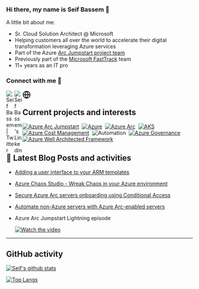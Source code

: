 ### Hi there, my name is Seif Bassem 👋

A little bit about me:

- Sr. Cloud Solution Architect @ Microsoft
- Helping customers all over the world to accelerate their digital transformation leveraging Azure services
- Part of the Azure [Arc Jumpstart project team](https://aka.ms/arcjumpstart)
- Previously part of the [Microsoft FastTrack](https://www.microsoft.com/fasttrack) team
- 11+ years as an IT pro

### Connect with me 🤝

<a href="https://twitter.com/SeifBassem">
  <img align="left" alt="Seif Bassem | Twitter" width="22px" src="https://raw.githubusercontent.com/dheereshagrwal/colored-icons/master/public/icons/x/x.svg" />
</a>
<a href="https://www.linkedin.com/in/seif-bassem/">
  <img align="left" alt="Seif Bassem's Linkedin" width="22px" src="https://raw.githubusercontent.com/dheereshagrwal/colored-icons/master/public/icons/linkedin/linkedin.svg" />
</a>
<a href="https://www.seifbassem.com/">
  <img align="left" alt="Seif Bassem's blog" width="22px" src="https://raw.githubusercontent.com/codeSTACKr/codeSTACKr/master/img/globe-light.svg" />
</a>

</br>

## Current projects and interests

<p>
<a href="https://aka.ms/azurearcjumpstart"><img src="https://raw.githubusercontent.com/Azure/arc_jumpstart_docs/main/img/logo/jumpstart.png" title="Azure Arc Jumpstart" alt="Azure Arc Jumpstart" width="40" height="40"/></a>&nbsp;
<a href="https://azure.microsoft.com"><img src="https://upload.wikimedia.org/wikipedia/commons/thumb/f/fa/Microsoft_Azure.svg/1200px-Microsoft_Azure.svg.png" title="Azure" alt="Azure" width="40" height="40"/></a>&nbsp;
<a href="https://docs.microsoft.com/azure/azure-arc/overview"><img src="http://code.benco.io/icon-collection/azure-icons/Azure-Arc.svg" title="Azure Arc UI" alt="Azure Arc" width="40" height="40"/></a>&nbsp;
<a href="https://docs.microsoft.com/azure/aks/"><img src="http://code.benco.io/icon-collection/azure-icons/Kubernetes-Services.svg" title="AKS" alt="AKS" width="40" height="40"/></a>&nbsp;
<a href="https://docs.microsoft.com/azure/cost-management-billing/cost-management-billing-overview"><img src="http://code.benco.io/icon-collection/azure-icons/Cost-Management.svg" title="Azure Cost Management" alt="Azure Cost Management" width="40" height="40"/></a>&nbsp;
<img src="http://code.benco.io/icon-collection/azure-icons/Dev-Console.svg" title="Automation" alt="Automation" width="40" height="40"/>&nbsp;
<a href="https://docs.microsoft.com/azure/governance/"><img src="http://code.benco.io/icon-collection/azure-icons/Identity-Governance.svg" title="Azure Governance" alt="Azure Governance" width="40" height="40"/></a>&nbsp;
<a href="https://docs.microsoft.com/en-us/azure/architecture/framework/"><img src="https://pbs.twimg.com/media/Ed9pG0kXkAAbMik.png" title="Azure Well Architected Framework" alt="Azure Well Architected Framework" width="50" height="50"/></a>&nbsp;
</p>


## 📝 Latest Blog Posts and activities

- [Adding a user interface to your ARM templates](https://www.seifbassem.com/blogs/posts/azure-arm-templates-ui/)
- [Azure Chaos Studio - Wreak Chaos in your Azure environment](https://www.seifbassem.com/blogs/unboxing/introducing-azure-chaos-studio/)
- [Secure Azure Arc servers onboarding using Conditional Access](https://www.seifbassem.com/blogs/posts/azure-arc-secure-service-principal-onboarding-using-conditional-access/)
- [Automate non-Azure servers with Azure Arc-enabled servers](https://www.seifbassem.com/blogs/posts/azure-arc-automation/)
- Azure Arc Jumpstart Lightning episode

    [![Watch the video](http://i3.ytimg.com/vi/bj7_phzzMS0/hqdefault.jpg)](https://youtu.be/bj7_phzzMS0)
    
---
## GitHub activity 
[![Seif's github stats](https://github-readme-stats.vercel.app/api?username=sebassem)](https://github.com/sebassem)

[![Top Langs](https://github-readme-stats.vercel.app/api/top-langs/?username=sebassem&layout=compact)](https://github.com/sebassem)
